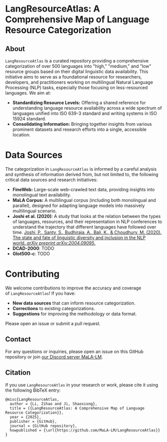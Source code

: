 # LangResourceAtlas: A Comprehensive Map of Language Resource Categorization

## About

`LangResourceAtlas` is a curated repository providing a comprehensive categorization of over 500 languages into "high," "medium," and "low" resource groups based on their digital linguistic data availability. This initiative aims to serve as a foundational resource for researchers, developers, and practitioners working on multilingual Natural Language Processing (NLP) tasks, especially those focusing on less-resourced languages. We aim at:

- **Standardizing Resource Levels:** Offering a shared reference for understanding language resource availability across a wide spectrum of languages unified into ISO 639-3 standard and writing systems in ISO 15924 standard.
- **Consolidating Information:** Bringing together insights from various prominent datasets and research efforts into a single, accessible location.

# Data Sources

The categorization in `LangResourceAtlas` is informed by a careful analysis and synthesis of information derived from, but not limited to, the following critical data sources and research initiatives:

- **FineWeb:** Large-scale web-crawled text data, providing insights into monolingual text availability.
- **MaLA Corpus:** A multilingual corpus (including both monolingual and parallel), designed for adapting language models into massively multilingual scenario.
- **Joshi et al. (2020)**: A study that looks at the relation between the types of languages, resources, and their representation in NLP conferences to understand the trajectory that different languages have followed over time. [Joshi, P., Santy, S., Budhiraja, A., Bali, K., & Choudhury, M. (2020). The state and fate of linguistic diversity and inclusion in the NLP world. *arXiv preprint arXiv:2004.09095*.](https://arxiv.org/abs/2004.09095)
- **DCAD-2000**: TODO
- **Glot500-c**: TODO

# Contributing

We welcome contributions to improve the accuracy and coverage of `LangResourceAtlas`! If you have:

- **New data sources** that can inform resource categorization.
- **Corrections** to existing categorizations.
- **Suggestions** for improving the methodology or data format.

Please open an issue or submit a pull request.

## Contact

For any questions or inquiries, please open an issue on this GitHub repository or join [our Discord server MaLA-LM](https://discord.com/invite/F5mEb7U6we).

## Citation

If you use `LangResourceAtlas` in your research or work, please cite it using the following BibTeX entry:

```
@misc{LangResourceAtlas,
  author = {Li, Zihao and Ji, Shaoxiong},
  title = {{LangResourceAtlas: A Comprehensive Map of Language Resource Categorization}},
  year = {2025},
  publisher = {GitHub},
  journal = {GitHub repository},
  howpublished = {\url{https://github.com/MaLA-LM/LangResourceAtlas}}
}

```
